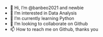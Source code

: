 - 👋 Hi, I’m @banbeo2021 and newbie
- 👀 I’m interested in Data Analysis
- 🌱 I’m currently learning Python
- 💞️ I’m looking to collaborate on Github
- 📫 How to reach me on Github, thanks you

<!---
banbeo2021/banbeo2021 is a ✨ special ✨ repository because its `README.md` (this file) appears on your GitHub profile.
You can click the Preview link to take a look at your changes.
--->

